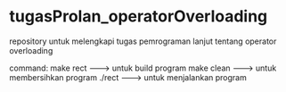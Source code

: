 # tugasProlan_operatorOverloading
repository untuk melengkapi tugas pemrograman lanjut tentang operator overloading

command:
make rect ---> untuk build program
make clean ---> untuk membersihkan program
./rect ---> untuk menjalankan program
